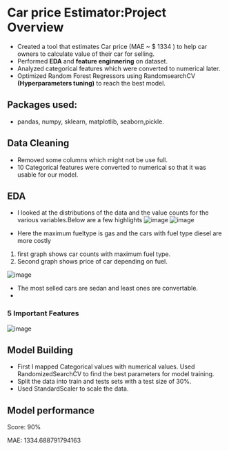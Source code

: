 # Car price Estimator:Project Overview
* Created a tool that estimates Car price (MAE ~ $ 1334 ) to help car owners  to calculate value of their car for    selling.
* Performed **EDA** and **feature enginnering** on dataset.
* Analyzed categorical features which were converted to numerical later.
* Optimized Random Forest Regressors using RandomsearchCV **(Hyperparameters tuning)** to reach the best model.

## Packages used:
* pandas, numpy, sklearn, matplotlib, seaborn,pickle.

## Data Cleaning
* Removed some columns which might not be use full.
* 10 Categorical features  were converted to numerical so that it was usable for our model.

## EDA 
* I looked at the distributions of the data and the value counts for the various variables.Below are a few highlights
 ![image](https://user-images.githubusercontent.com/88432965/166185598-a435dcec-a10b-450f-b4f7-85e59614d5fa.png)
 ![image](https://user-images.githubusercontent.com/88432965/166185538-1c115911-45cc-45b0-9d28-c4759b01c5b4.png)
 
* Here the maximum fueltype is gas and the cars with fuel type diesel are more costly
1. first graph shows car counts with maximum fuel type.
2. Second graph shows price of car depending on fuel.

![image](https://user-images.githubusercontent.com/88432965/166185714-cbc154f8-0618-41a0-b4da-42b9afe817ac.png)
* The most selled cars are sedan and least ones are convertable.
* 
### 5 Important Features 
![image](https://user-images.githubusercontent.com/88432965/166185848-5b4d5f81-3b32-40d0-bc6f-780aa49b1cdf.png)

## Model Building
* First I mapped Categorical values with numerical values. Used RandomizedSearchCV to find the best parameters for model training.
* Split the data into train and tests sets with a test size of 30%.
* Used StandardScaler to scale the data.

## Model performance

Score: 90% 

MAE: 1334.688791794163


